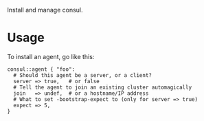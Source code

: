 Install and manage consul.


# Usage

To install an agent, go like this:

    consul::agent { "foo":
      # Should this agent be a server, or a client?
      server => true,   # or false
      # Tell the agent to join an existing cluster automagically
      join   => undef,  # or a hostname/IP address
      # What to set -bootstrap-expect to (only for server => true)
      expect => 5,
    }
